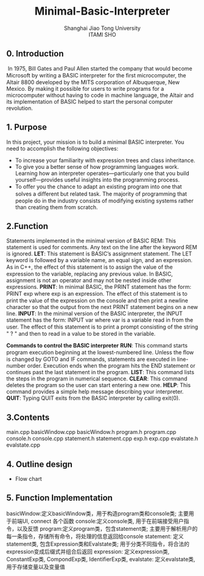 # <center> Minimal-Basic-Interpreter</center>

<center> Shanghai Jiao Tong University </center>

<center>ITAMI SHO</center>

## 0. Introduction

​	In 1975, Bill Gates and Paul Allen started the company that would become Microsoft by writing
a BASIC interpreter for the ﬁrst microcomputer, the Altair 8800 developed by the MITS corporation of Albuquerque, New Mexico. By making it possible for users to write programs for a microcomputer without having to code in machine language, the Altair and its implementation of BASIC helped to start the personal computer revolution.

## 1. Purpose

In this project, your mission is to build a minimal BASIC interpreter. You need to accomplish the following objectives: 

* To increase your familiarity with expression trees and class inheritance. 
* To give you a better sense of how programming languages work. Learning how an interpreter operates—particularly one that you build yourself—provides useful insights into the programming process. 
* To oﬀer you the chance to adapt an existing program into one that solves a diﬀerent but related task. The majority of programming that people do in the industry consists of modifying existing systems rather than creating them from scratch. 

## 2.Function

Statements implemented in the minimal version of BASIC
REM: This statement is used for comments. Any text on the line after the keyword REM is ignored. 
**LET**:  This statement is BASIC’s assignment statement. The LET keyword is followed by a variable name, an equal sign, and an expression. As in C++, the eﬀect of this statement is to assign the value of the expression to the variable, replacing any previous value. In BASIC, assignment is not an operator and may not be nested inside other expressions.
**PRINT**:  In minimal BASIC, the PRINT statement has the form: PRINT exp where exp is an expression. The eﬀect of this statement is to print the value of the expression on the console and then print a newline character so that the output from the next PRINT statement begins on a new line.
**INPUT**:  In the minimal version of the BASIC interpreter, the INPUT statement has the form: INPUT var where var is a variable read in from the user. The eﬀect of this statement is to print a prompt consisting of the string " ? " and then to read in a value to be stored in the variable.



**Commands to control the BASIC interpreter**
**RUN**:  This command starts program execution beginning at the lowest-numbered line. Unless the ﬂow is changed by GOTO and IF commands, statements are executed in line-number order. Execution ends when the program hits the END statement or continues past the last statement in the program. 
**LIST**:  This command lists the steps in the program in numerical sequence.
**CLEAR**: This command deletes the program so the user can start entering a new one.
**HELP**:  This command provides a simple help message describing your interpreter.
**QUIT**:  Typing QUIT exits from the BASIC interpreter by calling exit(0).

## 3.Contents

main.cpp
basicWindow.cpp
basicWindow.h
program.h
program.cpp
console.h
console.cpp
statement.h
statement.cpp
exp.h
exp.cpp
evalstate.h
evalstate.cpp



## 4. Outline design

* Flow chart



## 5. Function Implementation

basicWindow:定义basicWindow类，用于构造program类和console类; 主要用于前端UI, connect 各个函数
console:定义console类, 用于在前端接受用户指令，以及反馈
program:定义program类，包含statement类; 主要用于解析用户的每一条指令，存储所有命令，将处理的信息返回给console
statement: 定义statement类, 包含Expression类和Evalstate类; 用于分类不同指令，将合法的expression变成后缀式并组合后返回
expression: 定义expression类, ConstantExp类, CompondExp类, IdentiﬁerExp类,
evalstate: 定义evalstate类, 用于存储变量以及变量值
